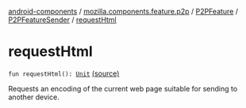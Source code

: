 [android-components](../../../index.md) / [mozilla.components.feature.p2p](../../index.md) / [P2PFeature](../index.md) / [P2PFeatureSender](index.md) / [requestHtml](./request-html.md)

# requestHtml

`fun requestHtml(): `[`Unit`](https://kotlinlang.org/api/latest/jvm/stdlib/kotlin/-unit/index.html) [(source)](https://github.com/mozilla-mobile/android-components/blob/master/components/feature/p2p/src/main/java/mozilla/components/feature/p2p/P2PFeature.kt#L148)

Requests an encoding of the current web page suitable for sending to another device.

